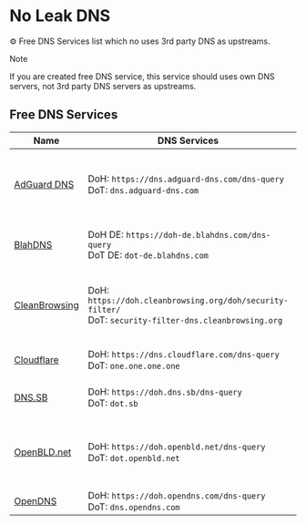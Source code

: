 # No Leak DNS

⚙️ Free DNS Services list which no uses 3rd party DNS as upstreams. 

> [!NOTE]
> If you are created free DNS service, this service should uses own DNS servers, not 3rd party DNS servers as upstreams.

## Free DNS Services

| Name | DNS Services | IPv6 | Logs | 3rd | Comments |
|------|--------------|------|------|-----|----------|
| [AdGuard DNS](https://adguard.com/en/adguard-dns/overview.html) | DoH: `https://dns.adguard-dns.com/dns-query`<br>DoT: `dns.adguard-dns.com` | ✅ | ❓ | ❌ | Ad-blocking with:<br>•  DNSSEC, TLS 1.3, DoT & DoQ |
| [BlahDNS](https://blahdns.com/) | DoH DE: `https://doh-de.blahdns.com/dns-query`<br>DoT DE: `dot-de.blahdns.com` | ✅ | ❌ | ❌ | A hobby Adblock DNS project |
| [CleanBrowsing](https://cleanbrowsing.org/) | DoH: `https://doh.cleanbrowsing.org/doh/security-filter/`<br>DoT: `security-filter-dns.cleanbrowsing.org` | ✅ | ❌ | ❌ | Family Filter, Adult Filter, Security Filter |
| [Cloudflare](https://1.1.1.1/) | DoH: `https://dns.cloudflare.com/dns-query`<br>DoT: `one.one.one.one` | ✅ | ❓ | ❌ | DNSSEC, TLS 1.3, DoT & DoH |
| [DNS.SB](https://dns.sb/) | DoH: `https://doh.dns.sb/dns-query`<br>DoT: `dot.sb` | ✅ | ❓ | ❌ | DNSSEC, TLS 1.3, DoT & DoH |
| [OpenBLD.net](https://openbld.net/) | DoH: `https://doh.openbld.net/dns-query`<br>DoT: `dot.openbld.net` | ✅ | ❌ | ❌ | •  HTTP/2, TLSv1.2, TLSv1.3, GeoDNS<br>•  [How it works](https://openbld.net/docs/overwiew/how-it-works/)|
| [OpenDNS](https://www.opendns.com/setupguide/) | DoH: `https://doh.opendns.com/dns-query`<br>DoT: `dns.opendns.com` | ✅ | ❓ | ❌ | DNS from Cisco |
